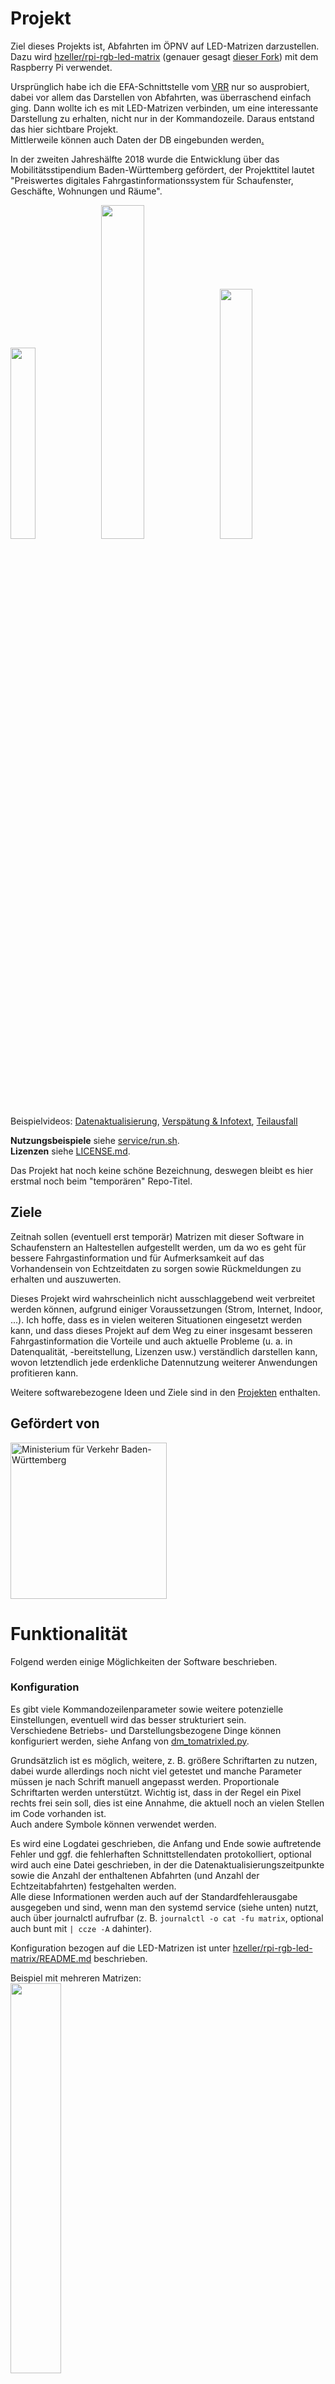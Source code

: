 # Projekt

Ziel dieses Projekts ist, Abfahrten im ÖPNV auf LED-Matrizen darzustellen.
Dazu wird [hzeller/rpi-rgb-led-matrix](https://github.com/hzeller/rpi-rgb-led-matrix) (genauer gesagt [dieser Fork](https://github.com/d3d9/rpi-rgb-led-matrix)) mit dem Raspberry Pi verwendet.

Ursprünglich habe ich die EFA-Schnittstelle vom [VRR](http://openvrr.de) nur so ausprobiert, dabei vor allem das Darstellen von Abfahrten, was überraschend einfach ging. Dann wollte ich es mit LED-Matrizen verbinden, um eine interessante Darstellung zu erhalten, nicht nur in der Kommandozeile. Daraus entstand das hier sichtbare Projekt.    
Mittlerweile können auch Daten der DB eingebunden werden[.](https://twitter.com/cabinentaxi/status/1095810658355068930)

In der zweiten Jahreshälfte 2018 wurde die Entwicklung über das Mobilitätsstipendium Baden-Württemberg gefördert, der Projekttitel lautet "Preiswertes digitales Fahrgastinformationssystem für Schaufenster, Geschäfte, Wohnungen und Räume".

<span float="left">
<a href="https://github.com/d3d9/dm_tomatrixled/raw/_media/matrix_closeup.jpg">
<img src="https://github.com/d3d9/dm_tomatrixled/raw/_media/_thumb/matrix_closeup.jpg" width="28%"></a>
<a href="https://github.com/d3d9/dm_tomatrixled/raw/_media/matrix_above.jpg">
<img src="https://github.com/d3d9/dm_tomatrixled/raw/_media/_thumb/matrix_above.jpg" width="37%"></a>
<a href="https://github.com/d3d9/dm_tomatrixled/raw/_media/matrix_differentconfig.jpg">
<img src="https://github.com/d3d9/dm_tomatrixled/raw/_media/_thumb/matrix_differentconfig.jpg" width="32%"></a>
</span>

Beispielvideos: [Datenaktualisierung](https://github.com/d3d9/dm_tomatrixled/raw/_media/matrix_dataupdate.webm), [Verspätung & Infotext](https://github.com/d3d9/dm_tomatrixled/raw/_media/matrix_messages_delay.webm), [Teilausfall](https://github.com/d3d9/dm_tomatrixled/raw/_media/matrix_earlytermination.webm)

__Nutzungsbeispiele__ siehe [service/run.sh](service/run.sh).    
__Lizenzen__ siehe [LICENSE.md](LICENSE.md).

Das Projekt hat noch keine schöne Bezeichnung, deswegen bleibt es hier erstmal noch beim "temporären" Repo-Titel.

## Ziele
Zeitnah sollen (eventuell erst temporär) Matrizen mit dieser Software in Schaufenstern an Haltestellen aufgestellt werden, um da wo es geht für bessere Fahrgastinformation und für Aufmerksamkeit auf das Vorhandensein von Echtzeitdaten zu sorgen sowie Rückmeldungen zu erhalten und auszuwerten.

Dieses Projekt wird wahrscheinlich nicht ausschlaggebend weit verbreitet werden können, aufgrund einiger Voraussetzungen (Strom, Internet, Indoor, ...). Ich hoffe, dass es in vielen weiteren Situationen eingesetzt werden kann, und dass dieses Projekt auf dem Weg zu einer insgesamt besseren Fahrgastinformation die Vorteile und auch aktuelle Probleme (u. a. in Datenqualität, -bereitstellung, Lizenzen usw.) verständlich darstellen kann, wovon letztendlich jede erdenkliche Datennutzung weiterer Anwendungen profitieren kann.

Weitere softwarebezogene Ideen und Ziele sind in den [Projekten](https://github.com/d3d9/dm_tomatrixled/projects) enthalten.

## Gefördert von
<a href="https://vm.baden-wuerttemberg.de/de/verkehrspolitik/zukunftskonzepte/digitale-mobilitaet/mobilitaetsstipendium-bw/"><img alt="Ministerium für Verkehr Baden-Württemberg" src="https://github.com/d3d9/dm_tomatrixled/raw/_media/logo_vmbw.png" width="250"></a>


# Funktionalität
Folgend werden einige Möglichkeiten der Software beschrieben.

### Konfiguration
Es gibt viele Kommandozeilenparameter sowie weitere potenzielle Einstellungen, eventuell wird das besser strukturiert sein.    
Verschiedene Betriebs- und Darstellungsbezogene Dinge können konfiguriert werden, siehe Anfang von [dm_tomatrixled.py](dm_tomatrixled.py).

Grundsätzlich ist es möglich, weitere, z. B. größere Schriftarten zu nutzen, dabei wurde allerdings noch nicht viel getestet und manche Parameter müssen je nach Schrift manuell angepasst werden. Proportionale Schriftarten werden unterstützt. Wichtig ist, dass in der Regel ein Pixel rechts frei sein soll, dies ist eine Annahme, die aktuell noch an vielen Stellen im Code vorhanden ist.    
Auch andere Symbole können verwendet werden.

Es wird eine Logdatei geschrieben, die Anfang und Ende sowie auftretende Fehler und ggf. die fehlerhaften Schnittstellendaten protokolliert, optional wird auch eine Datei geschrieben, in der die Datenaktualisierungszeitpunkte sowie die Anzahl der enthaltenen Abfahrten (und Anzahl der Echtzeitabfahrten) festgehalten werden.    
Alle diese Informationen werden auch auf der Standardfehlerausgabe ausgegeben und sind, wenn man den systemd service (siehe unten) nutzt, auch über journalctl aufrufbar (z. B. ```journalctl -o cat -fu matrix```, optional auch bunt mit ```| ccze -A``` dahinter).

Konfiguration bezogen auf die LED-Matrizen ist unter [hzeller/rpi-rgb-led-matrix/README.md](https://github.com/hzeller/rpi-rgb-led-matrix/blob/master/README.md) beschrieben.

Beispiel mit mehreren Matrizen:    
<a href="https://github.com/d3d9/dm_tomatrixled/raw/_media/matrix-128x64.jpg"><img src="https://github.com/d3d9/dm_tomatrixled/raw/_media/_thumb/matrix-128x64.jpg" width="40%"></a>

### Darstellung

__Abfahrtszeilen__:    
Jede Abfahrtszeile besteht aktuell aus Liniennummer, Zieltext, Countdown, und optional Steignummer. Weitere Möglichkeiten wie eigene Steigsymbole/-referenzen oder ergänzende Symbole soll es zukünftig geben.    
Horizontale Abstände in Pixeln zwischen den folgend genannten Elementen können angegeben werden (beispielsweise dass zwischen Zieltext und Countdown 1px frei sein muss).

Für die Liniennummer kann eine Hintergrundfarbe verwendet werden. Die Breite in Pixel kann mit Parameter ```-w``` angepasst werden. Es wird versucht, die Liniennummer so passend wie möglich darzustellen, indem z. B. bei Grenzfällen eine kleinere Schriftart verwendet wird. Wenn etwas abgeschnitten werden muss, die Liniennummer aber z. B. "ICE" am Anfang hat, so wird anstatt einer abgeschnittenen Bezeichnung nur noch "ICE" angezeigt.

Für den Countdown wird basierend auf der Verspätung bzw. der Verfügbarkeit von Echtzeitdaten eine Farbe ausgewählt, die Grenzen (ab wann etwas eine leichte oder hohe Verspätung ist) können angepasst werden.    
Einstellbar kann anstatt eines Verkehrsmittelsymbols auch nur "0min" angezeigt werden. Die Darstellung vom "min" an sich ist ebenfalls einstellbar; so wie auch das Blinken bei sofortigen Abfahrten.    
Fahrtausfälle werden standardmäßig mit einem Symbol (aktuell ein kleiner Text "fällt aus") dargestellt.    
Abfahrten ab einem konfigurierbaren Countdownwert, z. B. ab 60 Minuten Entfernung, werden mit der absoluten Uhrzeit dargestellt.

Zieltexte werden jeweils mit so viel Platz, wie noch zwischen Liniennummer und Countdown verfügbar ist, dargestellt. Mit dem mehrfach nutzbaren Parameter ```--place-string``` können zu entfernende Ausschnitte wie z. B. "Hagen ", "HA-" oder ", Hagen (Westf)" vorbereitend entfernt werden, ein Abkürzungsverzeichnis o. ä. gibt es aber noch nicht.

__Scrollzeilen__:    
Die vorhandenen Meldungen besitzen optional auch zugehörige Symbole, diese können gemeinsam mit dem Text gescrollt werden. Standardmäßig wird nach der letzten Meldung etwas Platz gelassen, um "Durchläufe" voneinander zu unterscheiden.    
Aktuell gibt es noch keine eingebaute Logik, die bei Meldungsaktualisierung darauf achtet, keine Sprünge/vollen Resets zu machen, wenn dies nicht nötig ist.    
Deswegen kommt es aktuell bei einer hohen Anzahl an Aktualisierungen sowie sich ändernden Meldungen zu erkennbaren Sprüngen an den Anfang, dies ist z. B. insbesondere bei Hauptbahnhöfen oder anderen Haltestellen mit relativ vielen Abfahrten erkennbar.    
Immerhin: Die offiziellen Anzeigen machen es meistens nicht viel besser 😌 (und das sogar schon wenn auch nur Abfahrtsinformationen bei gleichbleibender scrollender Nachricht aktualisiert werden, gerne auch sehr oft nacheinander..).

__Weiteres__:    
Optional kann als erste Zeile eine Überschrift mit dem Haltestellennamen dargestellt werden.    
Außerdem gibt es mit dem Kommandozeilenparameter ```-r``` die Möglichkeit, rechts etwas Platz wegzunehmen, um die Uhrzeit und Symbole dadrunter darzustellen, oder platzsparend auch nur die Uhrzeit vertikal darzustellen. Der horizontale Abstand zu den zuvor genannten Zeileninhalten kann angepasst werden. Die Option -r3 (horizontale Uhrzeit mit Symbol dadrunter) erlaubt ganz unten immernoch scrollenden Text, so dass zumindest dafür die volle Matrizenbreite verwendet werden kann, siehe Beispieldarstellung unten.

Mit dem Kommandozeilenparameter ```--write-ppm DATEINAME``` kann laufend eine binäre ppm-Datei von der Matrizenausgabe erstellt werden (am besten an einem Standort, der sich nicht auf der microSD-Karte befindet, z. B. als tmpfs).

__Beispieldarstellung__ (```--write-ppm```-Ausgabe, mit [ppmtools/ppm-enlarger.py](ppmtools/ppm-enlarger.py) bearbeitet):    
![Beispieldarstellung](https://github.com/d3d9/dm_tomatrixled/raw/_media/ppm-beispiel.png)

### Datenladung
Aktuell werden Daten von EFA-Systemen (z. B. VRR, EFA-BW, ...) sowie von der Deutschen Bahn über [db-rest](https://github.com/derhuerst/db-rest) unterstützt. Weitere Datenquellen können hinzugefügt werden.    
Mehrere Datenquellen können parallel abgefragt werden, um so z. B. für verschiedene Verkehrsmittel unterschiedliche Quellen zu benutzen, oder mehrere Haltestellen/Steige gleichzeitig abzufragen, wenn die Datenquelle selber diese Möglichkeit nicht anbietet. Auch Datenquellen, die nur Informationstexte liefern, ohne Abfahrtsdaten, können verwendet werden.    
Es ist möglich, Ersatzquellen anzugeben. Wenn beispielsweise 4 Mal keine Abfrage bei der VRR EFA erfolgen konnte, wird auf EFA-BW als Fallback zurückgegriffen.

Abfragen erfolgen aktuell noch nicht basierend auf der Uhrzeit (z. B. "sofort zu jeder neuen Minute"), sondern basierend auf Darstellungsschritten. Die "sleeptime" zwischen jedem neuen Bild sowie die gewünschte Schrittanzahl ergeben multipliziert ungefähr die erwartbare Aktualisierungsrate, beispielsweise sorgen 0.03 s * 330 Schritte + etwas Latenz (Datenabfragen an sich) für neue Daten ca. alle 11 Sekunden.

Standardmäßig werden automatisch zusätzliche Meldungen generiert, aktuell wird dies für Verspätungen (wenn eine Fahrt eigentlich dargestellt werden sollte, dies aber nicht so ist weil genug andere Fahrten vor dem verspäteten Abfahrtszeitpunkt abfahren und demnach die hoch verspätete Fahrt verdecken) und für frühzeitig endende Fahrten getan (Beispiele siehe oben verlinkte Videos).

Die Datenladung erfolgt in einem eigenen Prozess, in dem wiederum für jede Quelle die spezifische Bearbeitung in einem eigenen Thread "parallel" erfolgt. Auf die Darstellung gibt es keine großen negativen Auswirkungen, z. B. fließt scrollender Text währenddessen ungestört weiter (außer auf Systemen mit einem CPU-Kern).

### Wiederverwendbarkeit
Einiges vom Code kann vermutlich auch außerhalb dieses Projekts und außerhalb des Nahverkehrskontexts verwendet werden, beispielsweise die Scrollzeilen aus dm_lines.py oder die Versuchslogik aus dm_depdata.py. Eventuell lässt sich weiteres verallgemeinern und besser nutzbar machen; außerdem fehlt an sehr vielen Stellen noch Dokumentation.


# Installation
__Voraussetzungen__
* Raspberry Pi (z. B. 3 Model B+ oder 4; insbesondere die viel älteren Modelle oder auch Pi Zero sind hierfür nicht empfohlen) mit (micro)SD-Karte, Netzteil usw.
* LED-Matrizen und alles dafür benötigte, siehe https://github.com/hzeller/rpi-rgb-led-matrix/blob/master/README.md.

__Vorgehensweise__
1. Raspbian Lite auf dem Pi installieren, (empfohlen:) ssh aktivieren (leere Datei "ssh" in der Bootpartition erstellen) und verbinden.
2. apt-get update und upgrade durchführen, dann grundsätzliche Konfiguration mit raspi-config vornehmen (z. B. WLAN einrichten, Interfaces ausschalten, ...), ggf. weiteres wie z. B. tmpfs unter /tmp einrichten, isolcpus=3 in /boot/cmdline.txt ergänzen, dtparam=audio=off in /boot/config.txt ergänzen, mehr siehe oben verlinktes Readme. Danach neustarten.
3. Sicherstellen, dass Python 3.8 oder höher installiert ist
4. ```apt-get install git libjpeg9-dev libopenjp2-7 python3-pip```, ```pip3 install -r requirements.txt```
5. ```git clone```: [d3d9/rpi-rgb-led-matrix](https://github.com/d3d9/rpi-rgb-led-matrix) sowie [d3d9/dm_tomatrixled](https://github.com/d3d9/dm_tomatrixled) (hier).
6. Im rpi-rgb-led-matrix-Verzeichnis: ```sudo make -j4 install-python PYTHON="$(which python3.9)"``` (Python-Versionsnummer durch die relevante austauschen)
7. Im dm_tomatrixled-Verzeichnis: siehe Beispiele, das Programm (als Root) ausführen, ggf. Optionen, insbesondere bzgl. der Matrix, anpassen. Bei Darstellungsproblemen Hinweise unter [hzeller/rpi-rgb-led-matrix/README.md](https://github.com/hzeller/rpi-rgb-led-matrix/blob/master/README.md) beachten. Weitere Probleme gerne hier melden.

### Service
Im Verzeichnis [service/](service/) befinden sich Dateien, mit denen man das Programm beim Systemstart automatisch ausführen lassen kann. Es kann je nach Bedarf angepasst werden.    
Mit z. B. ```sudo systemctl enable /home/pi/dm_tomatrixled/service/matrix.service``` lässt es sich direkt für den Systemstart aktivieren.  
Vorher sollte die Datei ```run.env.example``` in eine Datei ```run.env``` kopiert werden.
